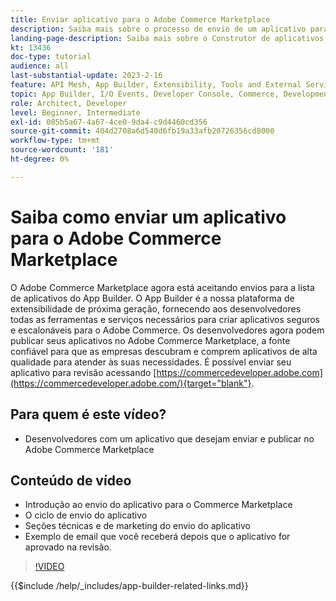 ```yaml
---
title: Enviar aplicativo para o Adobe Commerce Marketplace
description: Saiba mais sobre o processo de envio de um aplicativo para o Commerce Marketplace.
landing-page-description: Saiba mais sobre o Construtor de aplicativos da Adobe Developer e como enviar um aplicativo para o Commerce Marketplace.
kt: 13436
doc-type: tutorial
audience: all
last-substantial-update: 2023-2-16
feature: API Mesh, App Builder, Extensibility, Tools and External Services
topic: App Builder, I/O Events, Developer Console, Commerce, Development, Integrations
role: Architect, Developer
level: Beginner, Intermediate
exl-id: 085b5a67-4a67-4ce0-9da4-c9d4460cd356
source-git-commit: 404d2708a6d540d6fb19a33afb20726356cd8000
workflow-type: tm+mt
source-wordcount: '181'
ht-degree: 0%

---
```


# Saiba como enviar um aplicativo para o Adobe Commerce Marketplace

O Adobe Commerce Marketplace agora está aceitando envios para a lista de aplicativos do App Builder. O App Builder é a nossa plataforma de extensibilidade de próxima geração, fornecendo aos desenvolvedores todas as ferramentas e serviços necessários para criar aplicativos seguros e escalonáveis para o Adobe Commerce. Os desenvolvedores agora podem publicar seus aplicativos no Adobe Commerce Marketplace, a fonte confiável para que as empresas descubram e comprem aplicativos de alta qualidade para atender às suas necessidades. É possível enviar seu aplicativo para revisão acessando [https://commercedeveloper.adobe.com](https://commercedeveloper.adobe.com/){target="blank"}.

## Para quem é este vídeo?

* Desenvolvedores com um aplicativo que desejam enviar e publicar no Adobe Commerce Marketplace

## Conteúdo de vídeo

* Introdução ao envio do aplicativo para o Commerce Marketplace
* O ciclo de envio do aplicativo
* Seções técnicas e de marketing do envio do aplicativo
* Exemplo de email que você receberá depois que o aplicativo for aprovado na revisão.

>[!VIDEO](https://video.tv.adobe.com/v/3420313)

{{$include /help/_includes/app-builder-related-links.md}}
